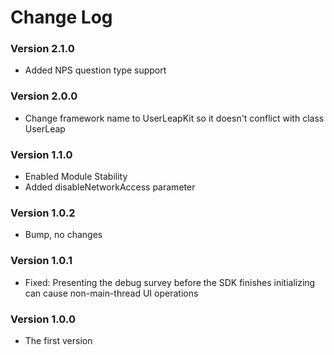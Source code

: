 # Change Log

### Version 2.1.0

* Added NPS question type support

### Version 2.0.0

* Change framework name to UserLeapKit so it doesn't conflict with class UserLeap

### Version 1.1.0

* Enabled Module Stability
* Added disableNetworkAccess parameter

### Version 1.0.2

* Bump, no changes

### Version 1.0.1

* Fixed: Presenting the debug survey before the SDK finishes initializing can cause non-main-thread UI operations

### Version 1.0.0

* The first version


